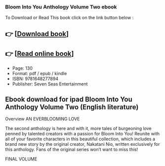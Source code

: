 ### Bloom Into You Anthology Volume Two  ebook

To Download or Read This book click on the link button below :

## 👉  [**[Download book](http://filesbooks.info/download.php?group=book&from=github.com&id=621439&lnk=1061 "Download book")**]

## 👉  [**[Read online book](http://filesbooks.info/download.php?group=book&from=github.com&id=621439&lnk=1061 "Read online book")**]


* Page: 130
* Format: pdf / epub / kindle
* ISBN: 9781648277894
* Publisher: Seven Seas Entertainment



## Ebook download for ipad Bloom Into You Anthology Volume Two (English literature)


Overview
AN EVERBLOOMING LOVE

 The second anthology is here and with it, more tales of burgeoning love penned by talented creators with a passion for Bloom Into You! Reunite with all of your favorite characters in this beautiful collection, which includes a brand new story by the original creator, Nakatani Nio, written exclusively for this anthology. Fans of the original series won’t want to miss this!

FINAL VOLUME



